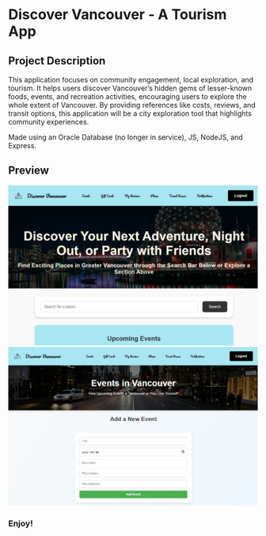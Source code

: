 # Discover Vancouver - A Tourism App

## Project Description
This application focuses on community engagement, local exploration, and tourism. It helps users discover Vancouver’s hidden gems of lesser-known foods, events, and recreation activities, encouraging users to explore the whole extent of Vancouver. By providing references like costs, reviews, and transit options, this application will be a city exploration tool that highlights community experiences.

Made using an Oracle Database (no longer in service), JS, NodeJS, and Express.

## Preview
<img src=public\assets\mainPage.png><br>
<img src=public\assets\eventsPage.png>

### Enjoy!
